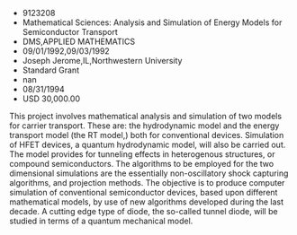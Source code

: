 
* 9123208
* Mathematical Sciences: Analysis and Simulation of Energy Models for Semiconductor Transport
* DMS,APPLIED MATHEMATICS
* 09/01/1992,09/03/1992
* Joseph Jerome,IL,Northwestern University
* Standard Grant
* nan
* 08/31/1994
* USD 30,000.00

This project involves mathematical analysis and simulation of two models for
carrier transport. These are: the hydrodynamic model and the energy transport
model (the RT model,) both for conventional devices. Simulation of HFET devices,
a quantum hydrodynamic model, will also be carried out. The model provides for
tunneling effects in heterogenous structures, or compound semiconductors. The
algorithms to be employed for the two dimensional simulations are the
essentially non-oscillatory shock capturing algorithms, and projection methods.
The objective is to produce computer simulation of conventional semiconductor
devices, based upon different mathematical models, by use of new algorithms
developed during the last decade. A cutting edge type of diode, the so-called
tunnel diode, will be studied in terms of a quantum mechanical model.
